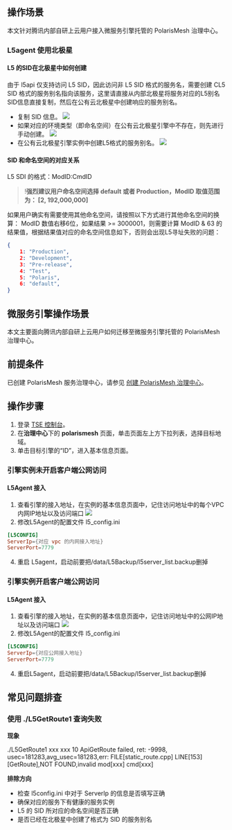 ## 操作场景
 
本文针对腾讯内部自研上云用户接入微服务引擎托管的 PolarisMesh 治理中心。

### L5agent 使用北极星

#### L5 的SID在北极星中如何创建
 
由于 l5api 仅支持访问 L5 SID，因此访问非 L5 SID 格式的服务名，需要创建 CL5 SID 格式的服务别名指向该服务，这里请直接从内部北极星将服务对应的L5别名SID信息直接复制，然后在公有云北极星中创建响应的服务别名。

- 复制 SID 信息。
![](https://qcloudimg.tencent-cloud.cn/raw/81d75a94d0f82138bd91de6c19c34057.png)
- 如果对应的环境类型（即命名空间）在公有云北极星引擎中不存在，则先进行手动创建。
![](https://qcloudimg.tencent-cloud.cn/raw/c97b1a669c8912e1cd1b04fb67766c89.png)
- 在公有云北极星引擎实例中创建L5格式的服务别名。
![](https://qcloudimg.tencent-cloud.cn/raw/c71c1b754b02120262a2551dc7bebe48.png)


#### SID 和命名空间的对应关系

L5 SDI 的格式：ModID:CmdID

>!**强烈建议用户命名空间选择 default 或者 Production，ModID 取值范围为： [2, 192,000,000]**

如果用户确实有需要使用其他命名空间，请按照以下方式进行其他命名空间的换算：
ModID 数值右移6位，如果结果 >= 3000001，则需要计算 ModID & 63 的结果值，根据结果值对应的命名空间信息如下，否则会出现L5寻址失败的问题：

```json
{
	1: "Production",
	2: "Development",
	3: "Pre-release",
	4: "Test",
	5: "Polaris",
	6: "default",
}
```

## 微服务引擎操作场景
本文主要面向腾讯内部自研上云用户如何迁移至微服务引擎托管的 PolarisMesh 治理中心。

## 前提条件
已创建 PolarisMesh 服务治理中心，请参见 [创建 PolarisMesh 治理中心](https://cloud.tencent.com/document/product/1364/65866)。

## 操作步骤

1. 登录 [TSE 控制台](https://console.cloud.tencent.com/tse)。
2. 在**治理中心**下的 **polarismesh** 页面，单击页面左上方下拉列表，选择目标地域。
3. 单击目标引擎的“ID”，进入基本信息页面。


### 引擎实例未开启客户端公网访问

#### L5Agent 接入

1. 查看引擎的接入地址，在实例的基本信息页面中，记住访问地址中的每个VPC内网IP地址以及访问端口
![](https://qcloudimg.tencent-cloud.cn/raw/fb9e4d3a42c3795682cf030409feedf0.png)
2. 修改L5Agent的配置文件 l5_config.ini
```toml
[L5CONFIG]
ServerIp={对应 vpc 的内网接入地址}
ServerPort=7779
```
4. 重启 L5agent，启动前要把/data/L5Backup/l5server_list.backup删掉

### 引擎实例开启客户端公网访问

#### L5Agent 接入

1. 查看引擎的接入地址，在实例的基本信息页面中，记住访问地址中的公网IP地址以及访问端口
![](https://qcloudimg.tencent-cloud.cn/raw/2e7e813be530b1d4f5fc6fe501452b03.png)
2. 修改L5Agent的配置文件 l5_config.ini
```toml
[L5CONFIG]
ServerIp={对应公网接入地址}
ServerPort=7779
```
4. 重启L5agent，启动前要把/data/L5Backup/l5server_list.backup删掉

## 常见问题排查

### 使用 ./L5GetRoute1 查询失败

**现象**

./L5GetRoute1 xxx xxx 10
ApiGetRoute failed, ret: -9998, usec=181283,avg_usec=181283,err: FILE[static_route.cpp] LINE[153][GetRoute],NOT FOUND,invalid mod[xxx] cmd[xxx]

**排除方向**

- 检查 l5config.ini 中对于 ServerIp 的信息是否填写正确
- 确保对应的服务下有健康的服务实例
- L5 的 SID 所对应的命名空间是否正确
- 是否已经在北极星中创建了格式为 SID 的服务别名
